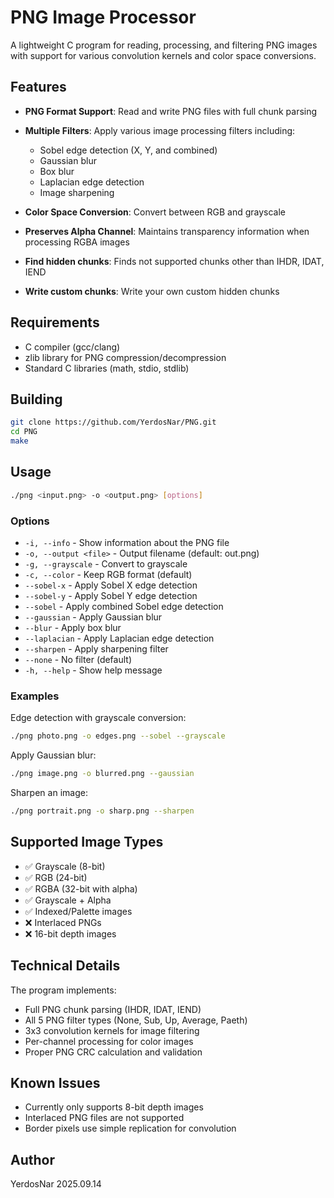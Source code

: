# PNG Image Processor

A lightweight C program for reading, processing, and filtering PNG images with support for various convolution kernels and color space conversions.

## Features

- **PNG Format Support**: Read and write PNG files with full chunk parsing
- **Multiple Filters**: Apply various image processing filters including:
  - Sobel edge detection (X, Y, and combined)
  - Gaussian blur
  - Box blur
  - Laplacian edge detection
  - Image sharpening
- **Color Space Conversion**: Convert between RGB and grayscale
- **Preserves Alpha Channel**: Maintains transparency information when processing RGBA images

- **Find hidden chunks**: Finds not supported chunks other than IHDR, IDAT, IEND
- **Write custom chunks**: Write your own custom hidden chunks

## Requirements

- C compiler (gcc/clang)
- zlib library for PNG compression/decompression
- Standard C libraries (math, stdio, stdlib)

## Building

```bash
git clone https://github.com/YerdosNar/PNG.git
cd PNG
make
```

## Usage

```bash
./png <input.png> -o <output.png> [options]
```

### Options

- `-i, --info` - Show information about the PNG file
- `-o, --output <file>` - Output filename (default: out.png)
- `-g, --grayscale` - Convert to grayscale
- `-c, --color` - Keep RGB format (default)
- `--sobel-x` - Apply Sobel X edge detection
- `--sobel-y` - Apply Sobel Y edge detection
- `--sobel` - Apply combined Sobel edge detection
- `--gaussian` - Apply Gaussian blur
- `--blur` - Apply box blur
- `--laplacian` - Apply Laplacian edge detection
- `--sharpen` - Apply sharpening filter
- `--none` - No filter (default)
- `-h, --help` - Show help message

### Examples

Edge detection with grayscale conversion:
```bash
./png photo.png -o edges.png --sobel --grayscale
```

Apply Gaussian blur:
```bash
./png image.png -o blurred.png --gaussian
```

Sharpen an image:
```bash
./png portrait.png -o sharp.png --sharpen
```

## Supported Image Types

- ✅ Grayscale (8-bit)
- ✅ RGB (24-bit)
- ✅ RGBA (32-bit with alpha)
- ✅ Grayscale + Alpha
- ✅ Indexed/Palette images
- ❌ Interlaced PNGs
- ❌ 16-bit depth images

## Technical Details

The program implements:
- Full PNG chunk parsing (IHDR, IDAT, IEND)
- All 5 PNG filter types (None, Sub, Up, Average, Paeth)
- 3x3 convolution kernels for image filtering
- Per-channel processing for color images
- Proper PNG CRC calculation and validation

## Known Issues

- Currently only supports 8-bit depth images
- Interlaced PNG files are not supported
- Border pixels use simple replication for convolution


## Author

YerdosNar 2025.09.14
